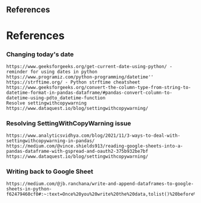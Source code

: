 ## References
# References

### Changing today's date
    https://www.geeksforgeeks.org/get-current-date-using-python/ - reminder for using dates in python
    https://www.programiz.com/python-programming/datetime''
    https://strftime.org/ - Python strftime cheatsheet
    https://www.geeksforgeeks.org/convert-the-column-type-from-string-to-datetime-format-in-pandas-dataframe/#pandas-convert-column-to-datetime-using-pdto_datetime-function
    Resolve settingwithcopywarning
    https://www.dataquest.io/blog/settingwithcopywarning/
    
### Resolving SettingWithCopyWarning issue
    https://www.analyticsvidhya.com/blog/2021/11/3-ways-to-deal-with-settingwithcopywarning-in-pandas/
    https://medium.com/@vince.shields913/reading-google-sheets-into-a-pandas-dataframe-with-gspread-and-oauth2-375b932be7bf
    https://www.dataquest.io/blog/settingwithcopywarning/


### Writing back to Google Sheet
    https://medium.com/@jb.ranchana/write-and-append-dataframes-to-google-sheets-in-python-f62479460cf0#:~:text=Once%20you%20write%20the%20data,tolist()%20before%20appending.
    
